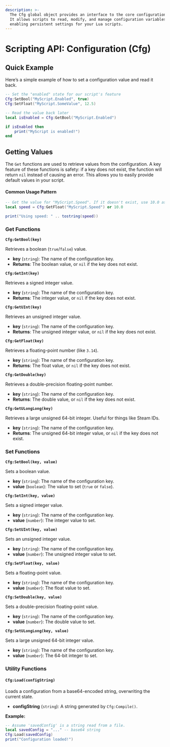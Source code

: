 ```yaml
---
description: >-
  The Cfg global object provides an interface to the core configuration system.
  It allows scripts to read, modify, and manage configuration variables,
  enabling persistent settings for your Lua scripts.
---
```


# Scripting API: Configuration (Cfg)

## Quick Example

Here’s a simple example of how to set a configuration value and read it back.

```lua
-- Set the "enabled" state for our script's feature
Cfg:SetBool("MyScript.Enabled", true)
Cfg:SetFloat("MyScript.SomeValue", 12.5)

-- Read the value back later
local isEnabled = Cfg:GetBool("MyScript.Enabled")

if isEnabled then
    print("MyScript is enabled!")
end
```

## Getting Values

The `Get` functions are used to retrieve values from the configuration. A key feature of these functions is safety: if a key does not exist, the function will return `nil` instead of causing an error. This allows you to easily provide default values in your script.

#### Common Usage Pattern

```lua
-- Get the value for "MyScript.Speed". If it doesn't exist, use 10.0 as a default.
local speed = Cfg:GetFloat("MyScript.Speed") or 10.0

print("Using speed: " .. tostring(speed))
```

### Get Functions

**`Cfg:GetBool(key)`**

Retrieves a boolean (`true`/`false`) value.

* **key** (`string`): The name of the configuration key.
* **Returns**: The boolean value, or `nil` if the key does not exist.

**`Cfg:GetInt(key)`**

Retrieves a signed integer value.

* **key** (`string`): The name of the configuration key.
* **Returns**: The integer value, or `nil` if the key does not exist.

**`Cfg:GetUInt(key)`**

Retrieves an unsigned integer value.

* **key** (`string`): The name of the configuration key.
* **Returns**: The unsigned integer value, or `nil` if the key does not exist.

**`Cfg:GetFloat(key)`**

Retrieves a floating-point number (like `3.14`).

* **key** (`string`): The name of the configuration key.
* **Returns**: The float value, or `nil` if the key does not exist.

**`Cfg:GetDouble(key)`**

Retrieves a double-precision floating-point number.

* **key** (`string`): The name of the configuration key.
* **Returns**: The double value, or `nil` if the key does not exist.

**`Cfg:GetULongLong(key)`**

Retrieves a large unsigned 64-bit integer. Useful for things like Steam IDs.

* **key** (`string`): The name of the configuration key.
* **Returns**: The unsigned 64-bit integer value, or `nil` if the key does not exist.

### Set Functions

**`Cfg:SetBool(key, value)`**

Sets a boolean value.

* **key** (`string`): The name of the configuration key.
* **value** (`boolean`): The value to set (`true` or `false`).

**`Cfg:SetInt(key, value)`**

Sets a signed integer value.

* **key** (`string`): The name of the configuration key.
* **value** (`number`): The integer value to set.

**`Cfg:SetUInt(key, value)`**

Sets an unsigned integer value.

* **key** (`string`): The name of the configuration key.
* **value** (`number`): The unsigned integer value to set.

**`Cfg:SetFloat(key, value)`**

Sets a floating-point value.

* **key** (`string`): The name of the configuration key.
* **value** (`number`): The float value to set.

**`Cfg:SetDouble(key, value)`**

Sets a double-precision floating-point value.

* **key** (`string`): The name of the configuration key.
* **value** (`number`): The double value to set.

**`Cfg:SetULongLong(key, value)`**

Sets a large unsigned 64-bit integer value.

* **key** (`string`): The name of the configuration key.
* **value** (`number`): The 64-bit integer to set.

### Utility Functions

#### `Cfg:Load(configString)`

Loads a configuration from a base64-encoded string, overwriting the current state.

* **configString** (`string`): A string generated by `Cfg:Compile()`.

**Example:**

```lua
-- Assume 'savedConfig' is a string read from a file.
local savedConfig = "..." -- base64 string
Cfg:Load(savedConfig)
print("Configuration loaded!")
```
